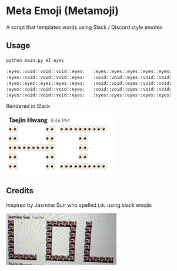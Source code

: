 # Meta Emoji (Metamoji)

A script that templates words using Slack / Discord style emotes

## Usage
`python main.py HI eyes`

```
:eyes::void::void::void::eyes:   :eyes::eyes::eyes::eyes::eyes:   
:eyes::void::void::void::eyes:   :void::void::eyes::void::void:   
:eyes::eyes::eyes::eyes::eyes:   :void::void::eyes::void::void:   
:eyes::void::void::void::eyes:   :void::void::eyes::void::void:   
:eyes::void::void::void::eyes:   :eyes::eyes::eyes::eyes::eyes: 
```
Rendered in Slack

<img src="resources/hi.png" width=300) />

## Credits
Inspired by Jasmine Sun who spelled `LOL` using slack emojis

<img src="resources/lol.png" width=300) />